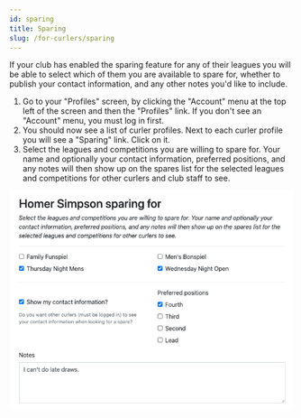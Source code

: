 ```yaml
---
id: sparing
title: Sparing
slug: /for-curlers/sparing
---
```


If your club has enabled the sparing feature for any of their leagues you will be able to select which of them you are available to spare for, whether to publish your contact information, and any other notes you'd like to include.

1. Go to your "Profiles" screen, by clicking the "Account" menu at the top left of the screen and then the "Profiles" link. If you don't see an "Account" menu, you must log in first.
2. You should now see a list of curler profiles. Next to each curler profile you will see a "Sparing" link. Click on it.
3. Select the leagues and competitions you are willing to spare for. Your name and optionally your contact information, preferred positions, and any notes will then show up on the spares list for the selected leagues and competitions for other curlers and club staff to see.

![Set Sparing Preferences](/img/docs/for-curlers/sparing.png)

